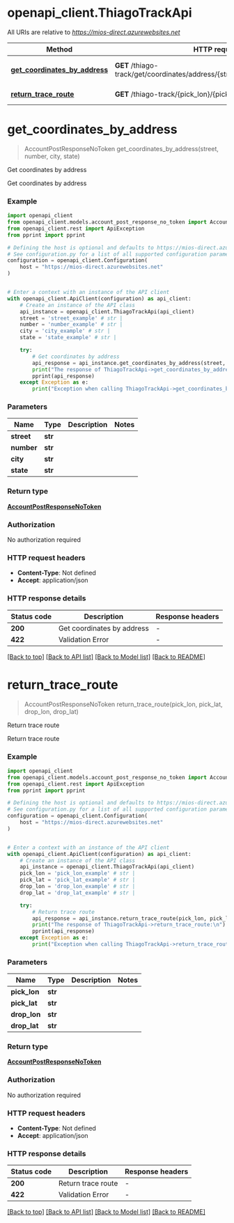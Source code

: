 # openapi_client.ThiagoTrackApi

All URIs are relative to *https://mios-direct.azurewebsites.net*

Method | HTTP request | Description
------------- | ------------- | -------------
[**get_coordinates_by_address**](ThiagoTrackApi.md#get_coordinates_by_address) | **GET** /thiago-track/get/coordinates/address/{street}/{number}/{city}/{state} | Get coordinates by address
[**return_trace_route**](ThiagoTrackApi.md#return_trace_route) | **GET** /thiago-track/{pick_lon}/{pick_lat}/{drop_lon}/{drop_lat} | Return trace route


# **get_coordinates_by_address**
> AccountPostResponseNoToken get_coordinates_by_address(street, number, city, state)

Get coordinates by address

Get coordinates by address

### Example


```python
import openapi_client
from openapi_client.models.account_post_response_no_token import AccountPostResponseNoToken
from openapi_client.rest import ApiException
from pprint import pprint

# Defining the host is optional and defaults to https://mios-direct.azurewebsites.net
# See configuration.py for a list of all supported configuration parameters.
configuration = openapi_client.Configuration(
    host = "https://mios-direct.azurewebsites.net"
)


# Enter a context with an instance of the API client
with openapi_client.ApiClient(configuration) as api_client:
    # Create an instance of the API class
    api_instance = openapi_client.ThiagoTrackApi(api_client)
    street = 'street_example' # str | 
    number = 'number_example' # str | 
    city = 'city_example' # str | 
    state = 'state_example' # str | 

    try:
        # Get coordinates by address
        api_response = api_instance.get_coordinates_by_address(street, number, city, state)
        print("The response of ThiagoTrackApi->get_coordinates_by_address:\n")
        pprint(api_response)
    except Exception as e:
        print("Exception when calling ThiagoTrackApi->get_coordinates_by_address: %s\n" % e)
```



### Parameters


Name | Type | Description  | Notes
------------- | ------------- | ------------- | -------------
 **street** | **str**|  | 
 **number** | **str**|  | 
 **city** | **str**|  | 
 **state** | **str**|  | 

### Return type

[**AccountPostResponseNoToken**](AccountPostResponseNoToken.md)

### Authorization

No authorization required

### HTTP request headers

 - **Content-Type**: Not defined
 - **Accept**: application/json

### HTTP response details

| Status code | Description | Response headers |
|-------------|-------------|------------------|
**200** | Get coordinates by address |  -  |
**422** | Validation Error |  -  |

[[Back to top]](#) [[Back to API list]](../README.md#documentation-for-api-endpoints) [[Back to Model list]](../README.md#documentation-for-models) [[Back to README]](../README.md)

# **return_trace_route**
> AccountPostResponseNoToken return_trace_route(pick_lon, pick_lat, drop_lon, drop_lat)

Return trace route

Return trace route

### Example


```python
import openapi_client
from openapi_client.models.account_post_response_no_token import AccountPostResponseNoToken
from openapi_client.rest import ApiException
from pprint import pprint

# Defining the host is optional and defaults to https://mios-direct.azurewebsites.net
# See configuration.py for a list of all supported configuration parameters.
configuration = openapi_client.Configuration(
    host = "https://mios-direct.azurewebsites.net"
)


# Enter a context with an instance of the API client
with openapi_client.ApiClient(configuration) as api_client:
    # Create an instance of the API class
    api_instance = openapi_client.ThiagoTrackApi(api_client)
    pick_lon = 'pick_lon_example' # str | 
    pick_lat = 'pick_lat_example' # str | 
    drop_lon = 'drop_lon_example' # str | 
    drop_lat = 'drop_lat_example' # str | 

    try:
        # Return trace route
        api_response = api_instance.return_trace_route(pick_lon, pick_lat, drop_lon, drop_lat)
        print("The response of ThiagoTrackApi->return_trace_route:\n")
        pprint(api_response)
    except Exception as e:
        print("Exception when calling ThiagoTrackApi->return_trace_route: %s\n" % e)
```



### Parameters


Name | Type | Description  | Notes
------------- | ------------- | ------------- | -------------
 **pick_lon** | **str**|  | 
 **pick_lat** | **str**|  | 
 **drop_lon** | **str**|  | 
 **drop_lat** | **str**|  | 

### Return type

[**AccountPostResponseNoToken**](AccountPostResponseNoToken.md)

### Authorization

No authorization required

### HTTP request headers

 - **Content-Type**: Not defined
 - **Accept**: application/json

### HTTP response details

| Status code | Description | Response headers |
|-------------|-------------|------------------|
**200** | Return trace route |  -  |
**422** | Validation Error |  -  |

[[Back to top]](#) [[Back to API list]](../README.md#documentation-for-api-endpoints) [[Back to Model list]](../README.md#documentation-for-models) [[Back to README]](../README.md)

